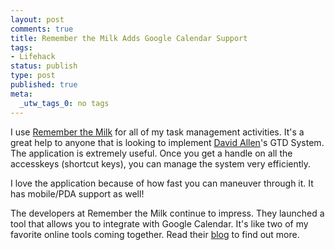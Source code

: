 ```yaml
--- 
layout: post
comments: true
title: Remember the Milk Adds Google Calendar Support
tags: 
- Lifehack
status: publish
type: post
published: true
meta: 
  _utw_tags_0: no tags
---
```

I use <a title="RTM" href="http://blog.enlightsolutions.com/www.rememberthemilk.com">Remember the Milk</a> for all of my task management activities. It's a great help to anyone that is looking to implement <a title="David Allen" href="http://davidco.com/">David Allen</a>'s GTD System. The application is extremely useful. Once you get a handle on all the accesskeys (shortcut keys), you can manage the system very efficiently.

I love the application because of how fast you can maneuver through it. It has mobile/PDA support as well!

The developers at Remember the Milk continue to impress. They launched a tool that allows you to integrate with Google Calendar. It's like two of my favorite online tools coming together. Read their <a title="RTM Adds GCal Support" href="http://blog.rememberthemilk.com/2006/11/add-your-tasks-to-google-calendar.html">blog</a> to find out more.
